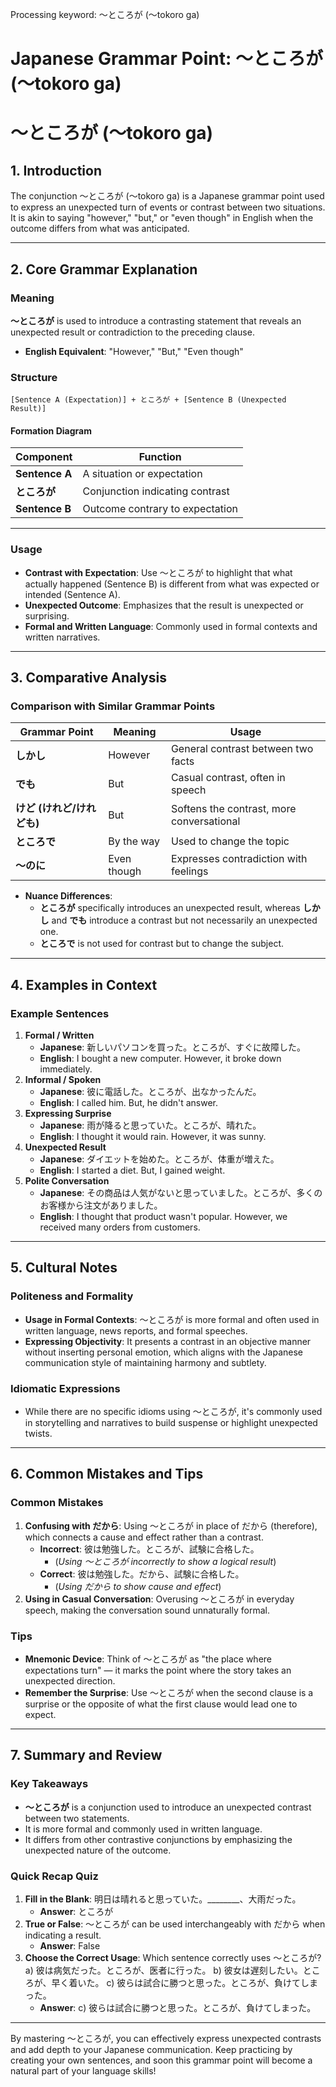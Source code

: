 Processing keyword: ～ところが (〜tokoro ga)
# Japanese Grammar Point: ～ところが (〜tokoro ga)
# ～ところが (〜tokoro ga)
## 1. Introduction
The conjunction ～ところが (〜tokoro ga) is a Japanese grammar point used to express an unexpected turn of events or contrast between two situations. It is akin to saying "however," "but," or "even though" in English when the outcome differs from what was anticipated.

---
## 2. Core Grammar Explanation
### Meaning
**～ところが** is used to introduce a contrasting statement that reveals an unexpected result or contradiction to the preceding clause.
- **English Equivalent**: "However," "But," "Even though"
### Structure
```plaintext
[Sentence A (Expectation)] + ところが + [Sentence B (Unexpected Result)]
```
#### Formation Diagram
| Component            | Function                              |
|----------------------|---------------------------------------|
| **Sentence A**       | A situation or expectation            |
| **ところが**          | Conjunction indicating contrast      |
| **Sentence B**       | Outcome contrary to expectation       |
---
### Usage
- **Contrast with Expectation**: Use ～ところが to highlight that what actually happened (Sentence B) is different from what was expected or intended (Sentence A).
- **Unexpected Outcome**: Emphasizes that the result is unexpected or surprising.
- **Formal and Written Language**: Commonly used in formal contexts and written narratives.
---
## 3. Comparative Analysis
### Comparison with Similar Grammar Points
| Grammar Point | Meaning        | Usage                                |
|---------------|----------------|--------------------------------------|
| **しかし**     | However        | General contrast between two facts   |
| **でも**       | But            | Casual contrast, often in speech     |
| **けど (けれど/けれども)** | But | Softens the contrast, more conversational |
| **ところで**   | By the way     | Used to change the topic             |
| **～のに**     | Even though    | Expresses contradiction with feelings |
- **Nuance Differences**:
  - **ところが** specifically introduces an unexpected result, whereas **しかし** and **でも** introduce a contrast but not necessarily an unexpected one.
  - **ところで** is not used for contrast but to change the subject.
---
## 4. Examples in Context
### Example Sentences
1. **Formal / Written**
   - **Japanese**: 新しいパソコンを買った。ところが、すぐに故障した。
   - **English**: I bought a new computer. However, it broke down immediately.
2. **Informal / Spoken**
   - **Japanese**: 彼に電話した。ところが、出なかったんだ。
   - **English**: I called him. But, he didn't answer.
3. **Expressing Surprise**
   - **Japanese**: 雨が降ると思っていた。ところが、晴れた。
   - **English**: I thought it would rain. However, it was sunny.
4. **Unexpected Result**
   - **Japanese**: ダイエットを始めた。ところが、体重が増えた。
   - **English**: I started a diet. But, I gained weight.
5. **Polite Conversation**
   - **Japanese**: その商品は人気がないと思っていました。ところが、多くのお客様から注文がありました。
   - **English**: I thought that product wasn't popular. However, we received many orders from customers.
---
## 5. Cultural Notes
### Politeness and Formality
- **Usage in Formal Contexts**: ～ところが is more formal and often used in written language, news reports, and formal speeches.
- **Expressing Objectivity**: It presents a contrast in an objective manner without inserting personal emotion, which aligns with the Japanese communication style of maintaining harmony and subtlety.
### Idiomatic Expressions
- While there are no specific idioms using ～ところが, it's commonly used in storytelling and narratives to build suspense or highlight unexpected twists.
---
## 6. Common Mistakes and Tips
### Common Mistakes
1. **Confusing with だから**: Using ～ところが in place of だから (therefore), which connects a cause and effect rather than a contrast.
   - **Incorrect**: 彼は勉強した。ところが、試験に合格した。
     - (*Using ～ところが incorrectly to show a logical result*)
   - **Correct**: 彼は勉強した。だから、試験に合格した。
     - (*Using だから to show cause and effect*)
2. **Using in Casual Conversation**: Overusing ～ところが in everyday speech, making the conversation sound unnaturally formal.
### Tips
- **Mnemonic Device**: Think of ～ところが as "the place where expectations turn" — it marks the point where the story takes an unexpected direction.
- **Remember the Surprise**: Use ～ところが when the second clause is a surprise or the opposite of what the first clause would lead one to expect.
---
## 7. Summary and Review
### Key Takeaways
- **～ところが** is a conjunction used to introduce an unexpected contrast between two statements.
- It is more formal and commonly used in written language.
- It differs from other contrastive conjunctions by emphasizing the unexpected nature of the outcome.
### Quick Recap Quiz
1. **Fill in the Blank**:
   明日は晴れると思っていた。________、大雨だった。
   - **Answer**: ところが
2. **True or False**:
   ～ところが can be used interchangeably with だから when indicating a result.
   - **Answer**: False
3. **Choose the Correct Usage**:
   Which sentence correctly uses ～ところが?
   a) 彼は病気だった。ところが、医者に行った。
   b) 彼女は遅刻したい。ところが、早く着いた。
   c) 彼らは試合に勝つと思った。ところが、負けてしまった。
   - **Answer**: c) 彼らは試合に勝つと思った。ところが、負けてしまった。
---
By mastering ～ところが, you can effectively express unexpected contrasts and add depth to your Japanese communication. Keep practicing by creating your own sentences, and soon this grammar point will become a natural part of your language skills!
